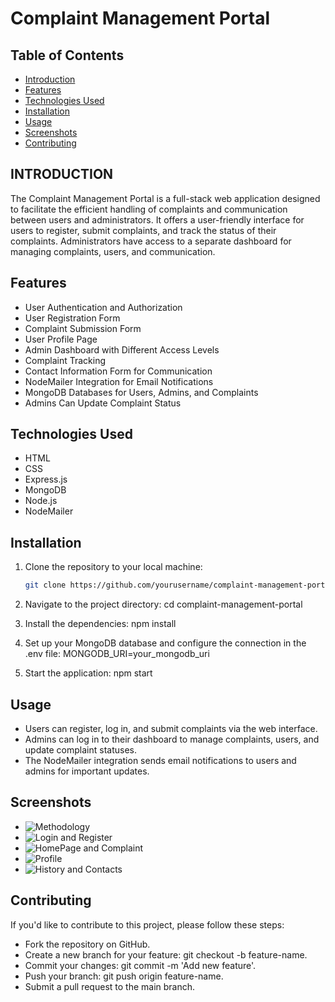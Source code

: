 # Complaint Management Portal

## Table of Contents
- [Introduction](#introduction)
- [Features](#features)
- [Technologies Used](#technologies-used)
- [Installation](#installation)
- [Usage](#usage)
- [Screenshots](#screenshots)
- [Contributing](#contributing)

## INTRODUCTION  
The Complaint Management Portal is a full-stack web application designed to facilitate the efficient handling of complaints and communication between users and administrators. It offers a user-friendly interface for users to register, submit complaints, and track the status of their complaints. Administrators have access to a separate dashboard for managing complaints, users, and communication.

## Features

- User Authentication and Authorization
- User Registration Form
- Complaint Submission Form
- User Profile Page
- Admin Dashboard with Different Access Levels
- Complaint Tracking
- Contact Information Form for Communication
- NodeMailer Integration for Email Notifications
- MongoDB Databases for Users, Admins, and Complaints
- Admins Can Update Complaint Status

## Technologies Used

- HTML
- CSS
- Express.js
- MongoDB
- Node.js
- NodeMailer

## Installation

1. Clone the repository to your local machine:

   ```bash
   git clone https://github.com/yourusername/complaint-management-portal.git
   
2. Navigate to the project directory:
  cd complaint-management-portal
  
3. Install the dependencies:
  npm install
  
4. Set up your MongoDB database and configure the connection in the .env file:
    MONGODB_URI=your_mongodb_uri
   
5. Start the application:
    npm start

## Usage

- Users can register, log in, and submit complaints via the web interface.
- Admins can log in to their dashboard to manage complaints, users, and update complaint statuses.
- The NodeMailer integration sends email notifications to users and admins for important updates.

  
## Screenshots

- ![Methodology](./Complaint-management-system-CS207-main/CMP/methodology.png)
- ![Login and Register](./Complaint-management-system-CS207-main/CMP/loginRegister.png)
- ![HomePage and Complaint](./Complaint-management-system-CS207-main/CMP/homeComplaint.png)
- ![Profile](./Complaint-management-system-CS207-main/CMP/profile.png)
- ![History and Contacts](./Complaint-management-system-CS207-main/CMP/historyContact.png)

## Contributing
If you'd like to contribute to this project, please follow these steps:

- Fork the repository on GitHub.
- Create a new branch for your feature: git checkout -b feature-name.
- Commit your changes: git commit -m 'Add new feature'.
- Push your branch: git push origin feature-name.
- Submit a pull request to the main branch.
